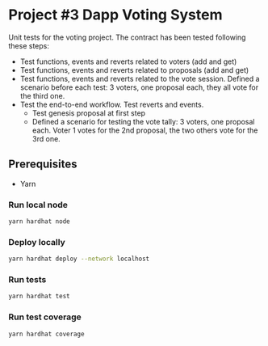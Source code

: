 # Project #3 Dapp Voting System

Unit tests for the voting project.
The contract has been tested following these steps:

- Test functions, events and reverts related to voters (add and get)
- Test functions, events and reverts related to proposals (add and get)
- Test functions, events and reverts related to the vote session. Defined a scenario before each test: 3 voters, one proposal each, they all vote for the third one.
- Test the end-to-end workflow. Test reverts and events.
  - Test genesis proposal at first step
  - Defined a scenario for testing the vote tally: 3 voters, one proposal each. Voter 1 votes for the 2nd proposal, the two others vote for the 3rd one.

## Prerequisites

- Yarn

### Run local node

```zsh
yarn hardhat node
```

### Deploy locally

```zsh
yarn hardhat deploy --network localhost
```

### Run tests

```zsh
yarn hardhat test
```

### Run test coverage

```zsh
yarn hardhat coverage
```
